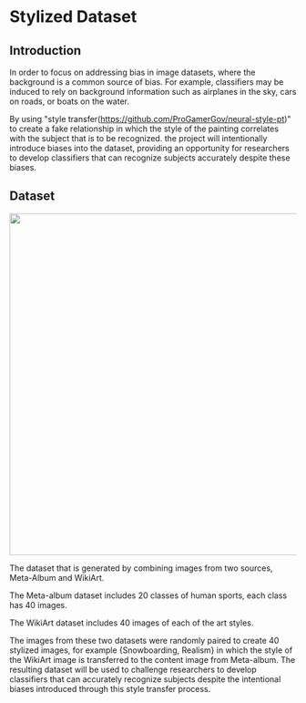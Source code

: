 # Stylized Dataset


## Introduction

In order to focus on addressing bias in image datasets, where the background is a common source of bias. For example, classifiers may be induced to rely on background information such as airplanes in the sky, cars on roads, or boats on the water.

By using "style transfer(https://github.com/ProGamerGov/neural-style-pt)" to create a fake relationship in which the style of the painting correlates with the subject that is to be recognized. the project will intentionally introduce biases into the dataset, providing an opportunity for researchers to develop classifiers that can recognize subjects accurately despite these biases.


## Dataset

<img src="Stylized_Dataset/Sample_images.png"  width="600" height="600">

The dataset that is generated by combining images from two sources, Meta-Album and WikiArt. 

The Meta-album dataset includes 20 classes of human sports, each class has 40 images. 

The WikiArt dataset includes 40 images of each of the art styles. 

The images from these two datasets were randomly paired to create 40 stylized images, for example {Snowboarding, Realism} in which the style of the WikiArt image is transferred to the content image from Meta-album. The resulting dataset will be used to challenge researchers to develop classifiers that can accurately recognize subjects despite the intentional biases introduced through this style transfer process.






